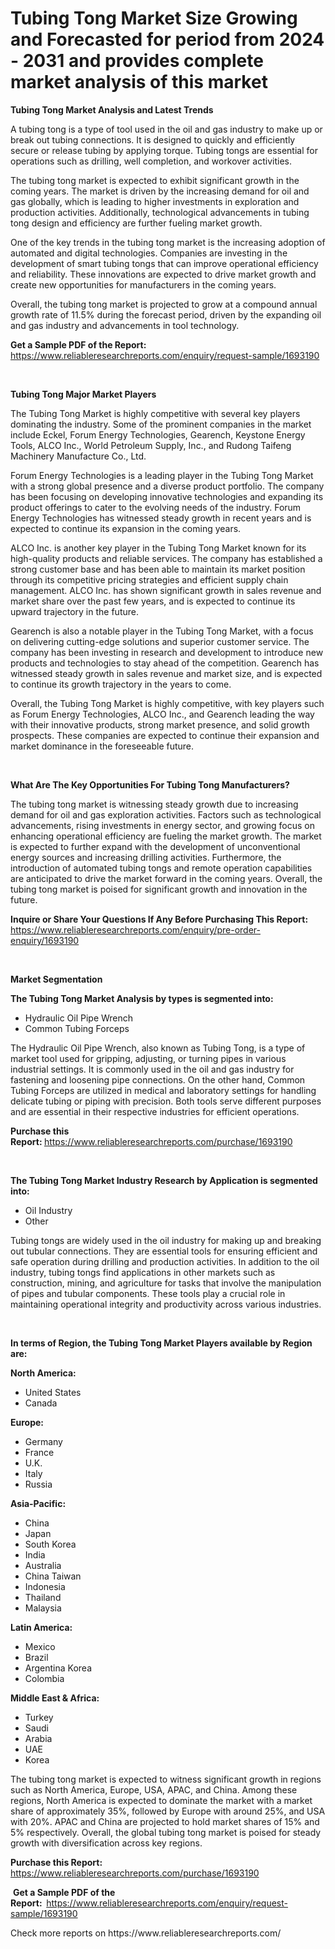 <p><h1>Tubing Tong Market Size Growing and Forecasted for period from 2024 - 2031 and provides complete market analysis of this market</h1></p><p><strong>Tubing Tong Market Analysis and Latest Trends</strong></p>
<p><p>A tubing tong is a type of tool used in the oil and gas industry to make up or break out tubing connections. It is designed to quickly and efficiently secure or release tubing by applying torque. Tubing tongs are essential for operations such as drilling, well completion, and workover activities.</p><p>The tubing tong market is expected to exhibit significant growth in the coming years. The market is driven by the increasing demand for oil and gas globally, which is leading to higher investments in exploration and production activities. Additionally, technological advancements in tubing tong design and efficiency are further fueling market growth.</p><p>One of the key trends in the tubing tong market is the increasing adoption of automated and digital technologies. Companies are investing in the development of smart tubing tongs that can improve operational efficiency and reliability. These innovations are expected to drive market growth and create new opportunities for manufacturers in the coming years.</p><p>Overall, the tubing tong market is projected to grow at a compound annual growth rate of 11.5% during the forecast period, driven by the expanding oil and gas industry and advancements in tool technology.</p></p>
<p><strong>Get a Sample PDF of the Report:&nbsp;</strong> <a href="https://www.reliableresearchreports.com/enquiry/request-sample/1693190">https://www.reliableresearchreports.com/enquiry/request-sample/1693190</a></p>
<p>&nbsp;</p>
<p><strong>Tubing Tong Major Market Players</strong></p>
<p><p>The Tubing Tong Market is highly competitive with several key players dominating the industry. Some of the prominent companies in the market include Eckel, Forum Energy Technologies, Gearench, Keystone Energy Tools, ALCO Inc., World Petroleum Supply, Inc., and Rudong Taifeng Machinery Manufacture Co., Ltd.</p><p>Forum Energy Technologies is a leading player in the Tubing Tong Market with a strong global presence and a diverse product portfolio. The company has been focusing on developing innovative technologies and expanding its product offerings to cater to the evolving needs of the industry. Forum Energy Technologies has witnessed steady growth in recent years and is expected to continue its expansion in the coming years.</p><p>ALCO Inc. is another key player in the Tubing Tong Market known for its high-quality products and reliable services. The company has established a strong customer base and has been able to maintain its market position through its competitive pricing strategies and efficient supply chain management. ALCO Inc. has shown significant growth in sales revenue and market share over the past few years, and is expected to continue its upward trajectory in the future.</p><p>Gearench is also a notable player in the Tubing Tong Market, with a focus on delivering cutting-edge solutions and superior customer service. The company has been investing in research and development to introduce new products and technologies to stay ahead of the competition. Gearench has witnessed steady growth in sales revenue and market size, and is expected to continue its growth trajectory in the years to come.</p><p>Overall, the Tubing Tong Market is highly competitive, with key players such as Forum Energy Technologies, ALCO Inc., and Gearench leading the way with their innovative products, strong market presence, and solid growth prospects. These companies are expected to continue their expansion and market dominance in the foreseeable future.</p></p>
<p>&nbsp;</p>
<p><strong>What Are The Key Opportunities For Tubing Tong Manufacturers?</strong></p>
<p><p>The tubing tong market is witnessing steady growth due to increasing demand for oil and gas exploration activities. Factors such as technological advancements, rising investments in energy sector, and growing focus on enhancing operational efficiency are fueling the market growth. The market is expected to further expand with the development of unconventional energy sources and increasing drilling activities. Furthermore, the introduction of automated tubing tongs and remote operation capabilities are anticipated to drive the market forward in the coming years. Overall, the tubing tong market is poised for significant growth and innovation in the future.</p></p>
<p><strong>Inquire or Share Your Questions If Any Before Purchasing This Report:</strong> <a href="https://www.reliableresearchreports.com/enquiry/pre-order-enquiry/1693190">https://www.reliableresearchreports.com/enquiry/pre-order-enquiry/1693190</a></p>
<p>&nbsp;</p>
<p><strong>Market Segmentation</strong></p>
<p><strong>The Tubing Tong Market Analysis by types is segmented into:</strong></p>
<p><ul><li>Hydraulic Oil Pipe Wrench</li><li>Common Tubing Forceps</li></ul></p>
<p><p>The Hydraulic Oil Pipe Wrench, also known as Tubing Tong, is a type of market tool used for gripping, adjusting, or turning pipes in various industrial settings. It is commonly used in the oil and gas industry for fastening and loosening pipe connections. On the other hand, Common Tubing Forceps are utilized in medical and laboratory settings for handling delicate tubing or piping with precision. Both tools serve different purposes and are essential in their respective industries for efficient operations.</p></p>
<p><strong>Purchase this Report:&nbsp;</strong><a href="https://www.reliableresearchreports.com/purchase/1693190">https://www.reliableresearchreports.com/purchase/1693190</a></p>
<p>&nbsp;</p>
<p><strong>The Tubing Tong Market Industry Research by Application is segmented into:</strong></p>
<p><ul><li>Oil Industry</li><li>Other</li></ul></p>
<p><p>Tubing tongs are widely used in the oil industry for making up and breaking out tubular connections. They are essential tools for ensuring efficient and safe operation during drilling and production activities. In addition to the oil industry, tubing tongs find applications in other markets such as construction, mining, and agriculture for tasks that involve the manipulation of pipes and tubular components. These tools play a crucial role in maintaining operational integrity and productivity across various industries.</p></p>
<p>&nbsp;</p>
<p><strong>In terms of Region, the Tubing Tong Market Players available by Region are:</strong></p>
<p>
    <p> <strong> North America: </strong>
        <ul>
            <li>United States</li>
            <li>Canada</li>
        </ul>
        </p> 
    <p> <strong> Europe: </strong>
        <ul>
            <li>Germany</li>
            <li>France</li>
            <li>U.K.</li>
            <li>Italy</li>
            <li>Russia</li>
        </ul>
        </p> 
    <p> <strong> Asia-Pacific: </strong>
        <ul>
            <li>China</li>
            <li>Japan</li>
            <li>South Korea</li>
            <li>India</li>
            <li>Australia</li>
            <li>China Taiwan</li>
            <li>Indonesia</li>
            <li>Thailand</li>
            <li>Malaysia</li>
        </ul>
        </p> 
    <p> <strong> Latin America: </strong>
        <ul>
            <li>Mexico</li>
            <li>Brazil</li>
            <li>Argentina Korea</li>
            <li>Colombia</li>
        </ul>
        </p> 
    <p> <strong> Middle East & Africa: </strong>
        <ul>
            <li>Turkey</li>
            <li>Saudi</li>
            <li>Arabia</li>
            <li>UAE</li>
            <li>Korea</li>
        </ul>
    </p>
    </p>
<p><p>The tubing tong market is expected to witness significant growth in regions such as North America, Europe, USA, APAC, and China. Among these regions, North America is expected to dominate the market with a market share of approximately 35%, followed by Europe with around 25%, and USA with 20%. APAC and China are projected to hold market shares of 15% and 5% respectively. Overall, the global tubing tong market is poised for steady growth with diversification across key regions.</p></p>
<p><strong>Purchase this Report: </strong><a href="https://www.reliableresearchreports.com/purchase/1693190">https://www.reliableresearchreports.com/purchase/1693190</a></p>
<p>&nbsp;<strong>Get a Sample PDF of the Report:&nbsp;&nbsp;</strong><a href="https://www.reliableresearchreports.com/enquiry/request-sample/1693190">https://www.reliableresearchreports.com/enquiry/request-sample/1693190</a></p>
<p><strong></strong></p>
<p>Check more reports on https://www.reliableresearchreports.com/</p>